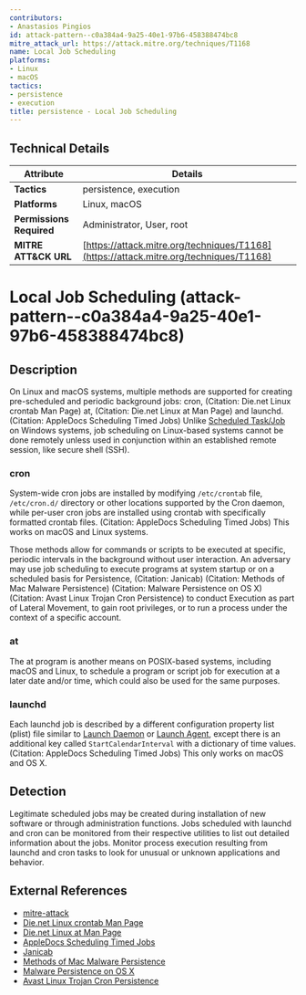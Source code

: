 ```yaml
---
contributors:
- Anastasios Pingios
id: attack-pattern--c0a384a4-9a25-40e1-97b6-458388474bc8
mitre_attack_url: https://attack.mitre.org/techniques/T1168
name: Local Job Scheduling
platforms:
- Linux
- macOS
tactics:
- persistence
- execution
title: persistence - Local Job Scheduling
---
```


## Technical Details

| Attribute | Details |
|-----------|----------|
| **Tactics** | persistence, execution |
| **Platforms** | Linux, macOS |
| **Permissions Required** | Administrator, User, root |
| **MITRE ATT&CK URL** | [https://attack.mitre.org/techniques/T1168](https://attack.mitre.org/techniques/T1168) |

# Local Job Scheduling (attack-pattern--c0a384a4-9a25-40e1-97b6-458388474bc8)

## Description
On Linux and macOS systems, multiple methods are supported for creating pre-scheduled and periodic background jobs: cron, (Citation: Die.net Linux crontab Man Page) at, (Citation: Die.net Linux at Man Page) and launchd. (Citation: AppleDocs Scheduling Timed Jobs) Unlike [Scheduled Task/Job](https://attack.mitre.org/techniques/T1053) on Windows systems, job scheduling on Linux-based systems cannot be done remotely unless used in conjunction within an established remote session, like secure shell (SSH).

### cron

System-wide cron jobs are installed by modifying <code>/etc/crontab</code> file, <code>/etc/cron.d/</code> directory or other locations supported by the Cron daemon, while per-user cron jobs are installed using crontab with specifically formatted crontab files. (Citation: AppleDocs Scheduling Timed Jobs) This works on macOS and Linux systems.

Those methods allow for commands or scripts to be executed at specific, periodic intervals in the background without user interaction. An adversary may use job scheduling to execute programs at system startup or on a scheduled basis for Persistence, (Citation: Janicab) (Citation: Methods of Mac Malware Persistence) (Citation: Malware Persistence on OS X) (Citation: Avast Linux Trojan Cron Persistence) to conduct Execution as part of Lateral Movement, to gain root privileges, or to run a process under the context of a specific account.

### at

The at program is another means on POSIX-based systems, including macOS and Linux, to schedule a program or script job for execution at a later date and/or time, which could also be used for the same purposes.

### launchd

Each launchd job is described by a different configuration property list (plist) file similar to [Launch Daemon](https://attack.mitre.org/techniques/T1160) or [Launch Agent](https://attack.mitre.org/techniques/T1159), except there is an additional key called <code>StartCalendarInterval</code> with a dictionary of time values. (Citation: AppleDocs Scheduling Timed Jobs) This only works on macOS and OS X.

## Detection
Legitimate scheduled jobs may be created during installation of new software or through administration functions. Jobs scheduled with launchd and cron can be monitored from their respective utilities to list out detailed information about the jobs. Monitor process execution resulting from launchd and cron tasks to look for unusual or unknown applications and behavior.

## External References
- [mitre-attack](https://attack.mitre.org/techniques/T1168)
- [Die.net Linux crontab Man Page](https://linux.die.net/man/5/crontab)
- [Die.net Linux at Man Page](https://linux.die.net/man/1/at)
- [AppleDocs Scheduling Timed Jobs](https://developer.apple.com/library/content/documentation/MacOSX/Conceptual/BPSystemStartup/Chapters/ScheduledJobs.html)
- [Janicab](http://www.thesafemac.com/new-signed-malware-called-janicab/)
- [Methods of Mac Malware Persistence](https://www.virusbulletin.com/uploads/pdf/conference/vb2014/VB2014-Wardle.pdf)
- [Malware Persistence on OS X](https://www.virusbulletin.com/uploads/pdf/conference/vb2014/VB2014-Wardle.pdf)
- [Avast Linux Trojan Cron Persistence](https://blog.avast.com/2015/01/06/linux-ddos-trojan-hiding-itself-with-an-embedded-rootkit/)
